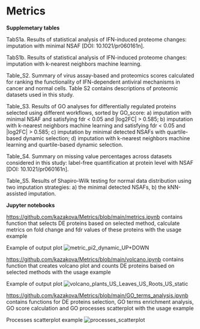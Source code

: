 # Metrics
**Supplemetary tables**

TabS1a. Results of statistical analysis of IFN-induced proteome changes: imputation with minimal NSAF  [DOI: 10.1021/pr060161n].

TabS1b. Results of statistical analysis of IFN-induced proteome changes: imputation with k-nearest neighbors machine learning.

Table_S2. Summary of virus assay-based and proteomics scores calculated for ranking the functionality of IFN-dependent antiviral
  mechanisms in cancer and normal cells. Table S2 contains descriptions of proteomic datasets used in this study. 

Table_S3. Results of GO analyses for differentially regulated proteins selected using different workflows, sorted by GO_score: 
  a) imputation with minimal NSAF and satisfying fdr < 0.05 and |log2FC| > 0.585; 
  b) imputation with k-nearest neighbors machine learning and satisfying fdr < 0.05 and |log2FC| > 0.585; 
  c) imputation by minimal detected NSAFs with quartile-based dynamic selection; 
  d) imputation with k-nearest neighbors machine learning and quartile-based dynamic selection.

Table_S4. Summary on missing value percentages across datasets considered in this study:
  label-free quantification at protein level with NSAF [DOI: 10.1021/pr060161n].

Table_S5. Results of Shapiro-Wilk testing for normal data distribution using two imputation strategies: 
  a) the minimal detected NSAFs, b) the kNN-assisted imputation.

**Jupyter notebooks**

https://github.com/kazakova/Metrics/blob/main/metrics.ipynb contains function that selects DE proteins based on selected method, calculate metrics on fold change and fdr values of these proteins with the usage example

Example of output plot ![metric_pi2_dynamic_UP+DOWN](https://user-images.githubusercontent.com/107166264/178030413-05b7cfda-6b16-4e82-ab37-81197aee3126.png)

https://github.com/kazakova/Metrics/blob/main/volcano.ipynb contains function that creates volcano plot and counts DE proteins baised on selected methods with the usage example

Example of output plot ![volcano_plants_US_Leaves_US_Roots_US_static](https://user-images.githubusercontent.com/107166264/178030901-37c42ac7-3ebf-419f-b35a-55ae0bd91ee6.png)


https://github.com/kazakova/Metrics/blob/main/GO_terms_analysis.ipynb contains functions for DE proteins selection, GO terms enrichment analysis, GO score calculation and GO processes scatterplot with the usage example 

Processes scatterplot example ![processes_scatterplot](https://user-images.githubusercontent.com/107166264/178031440-332343ea-aedd-4a52-81ea-cc857e8ab191.png)

